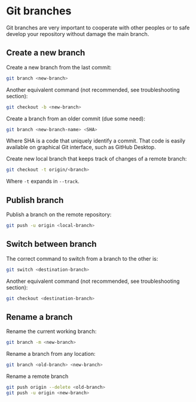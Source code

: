 # Git branches

Git branches are very important to cooperate with other peoples or to safe develop your repository without damage the main branch.

## Create a new branch

Create a new branch from the last commit:

```bash
git branch <new-branch>
```

Another equivalent command (not recommended, see troubleshooting section):

```bash
git checkout -b <new-branch>
```

Create a branch from an older commit (due some need):

```bash
git branch <new-branch-name> <SHA>
```

Where SHA is a code that uniquely identify a commit. That code is easily available on graphical Git interface, such as GitHub Desktop.

Create new local branch that keeps track of changes of a remote branch:

```bash
git checkout -t origin/<branch>
```

Where `-t` expands in `--track`.

## Publish branch

Publish a branch on the remote repository:

```bash
git push -u origin <local-branch>
```

## Switch between branch

The correct command to switch from a branch to the other is:

```bash
git switch <destination-branch>
```

Another equivalent command (not recommended, see troubleshooting section):

```bash
git checkout <destination-branch>
```

## Rename a branch

Rename the current working branch:

```bash
git branch -m <new-branch>
```

Rename a branch from any location:

```bash
git branch <old-branch> <new-branch>
```

Rename a remote branch

```bash
git push origin --delete <old-branch>
git push -u origin <new-branch>
```